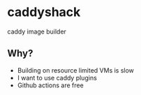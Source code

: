 # caddyshack

caddy image builder

## Why?

- Building on resource limited VMs is slow
- I want to use caddy plugins
- Github actions are free
